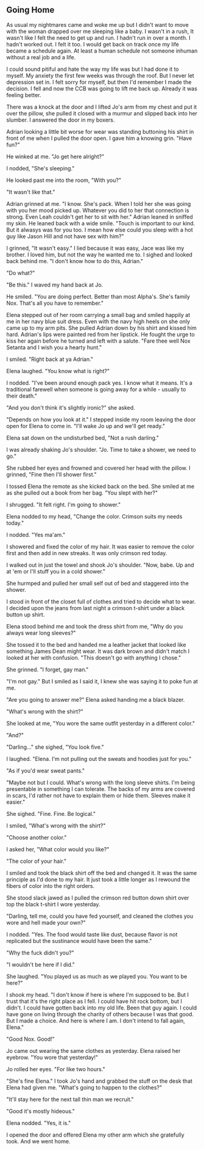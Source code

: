 ## Going Home

As usual my nightmares came and woke me up but I didn't want to move with the woman drapped over me sleeping like a baby.  I wasn't in a rush, It wasn't like I felt the need to get up and run.  I hadn't run in over a month.  I hadn't worked out.  I felt it too.  I would get back on track once my life became a schedule again.  At least a human schedule not someone inhuman without a real job and a life.

I could sound pitiful and hate the way my life was but I had done it to myself.  My anxiety the first few weeks was through the roof.  But I never let depression set in.  I felt sorry for myself, but then I'd remember I made the decision.  I fell and now the CCB was going to lift me back up.  Already it was feeling better.

There was a knock at the door and I lifted Jo's arm from my chest and put it over the pillow, she pulled it closed with a murmur and slipped back into her slumber.  I answered the door in my boxers.  

Adrian looking a little bit worse for wear was standing buttoning his shirt in front of me when I pulled the door open.  I gave him a knowing grin.  "Have fun?"

He winked at me.  "Jo get here alright?"

I nodded, "She's sleeping."

He looked past me into the room, "With you?"

"It wasn't like that."  

Adrian grinned at me.  "I know.  She's pack.  When I told her she was going with you her mood picked up.  Whatever you did to her that connection is strong.  Even Leah couldn't get her to sit with her."  Adrian leaned in sniffed my skin.  He leaned back with a wide smile.  "Touch is important to our kind.  But it alwasys was for you too.  I mean how else could you sleep with a hot guy like Jason Hill and not have sex with him?"

I grinned, "It wasn't easy."  I lied because it was easy, Jace was like my brother.  I loved him, but not the way he wanted me to.  I sighed and looked back behind me.  "I don't know how to do this, Adrian."

"Do what?"

"Be this." I waved my hand back at Jo.

He smiled.  "You are doing perfect.  Better than most Alpha's.  She's family Nox.  That's all you have to remember."

Elena stepped out of her room carrying a small bag and smiled happily at me in her navy blue suit dress.  Even with the navy high heels on she only came up to my arm pits.  She pulled Adrian down by his shirt and kissed him hard.  Adrian's lips were painted red from her lipstick.  He fought the urge to kiss her again before he turned and left with a salute.  "Fare thee well Nox Setanta and I wish you a hearty hunt."

I smiled.  "Right back at ya Adrian."

Elena laughed.  "You know what is right?"

I nodded.  "I've been around enough pack yes.  I know what it means.  It's a traditional farewell when someone is going away for a while - usually to their death."

"And you don't think it's slightly ironic?"  she asked.

"Depends on how you look at it."  I stepped inside my room leaving the door open for Elena to come in.  "I'll wake Jo up and we'll get ready."

Elena sat down on the undisturbed bed, "Not a rush darling."

I was already shaking Jo's shoulder.  "Jo.  Time to take a shower, we need to go."

She rubbed her eyes and frowned and covered her head with the pillow.  I grinned, "Fine then I'll shower first."

I tossed Elena the remote as she kicked back on the bed.  She smiled at me as she pulled out a book from her bag.  "You slept with her?"

I shrugged.  "It felt right.  I'm going to shower."

Elena nodded to my head, "Change the color.  Crimson suits my needs today."

I nodded.  "Yes ma'am."

I showered and fixed the color of my hair.  It was easier to remove the color first and then add in new streaks.  It was only crimson red today.

I walked out in just the towel and shook Jo's shoulder.  "Now, babe.  Up and at 'em or I'll stuff you in a cold shower."

She hurmped and pulled her small self out of bed and staggered into the shower.

I stood in front of the closet full of clothes and tried to decide what to wear.  I decided upon the jeans from last night a crimson t-shirt under a black button up shirt.

Elena stood behind me and took the dress shirt from me, "Why do you always wear long sleeves?"

She tossed it to the bed and handed me a leather jacket that looked like something James Dean might wear.  It was dark brown and didn't match I looked at her with confusion.  "This doesn't go with anything I chose."

She grinned.  "I forget, gay man."

"I'm not gay." But I smiled as I said it, I knew she was saying it to poke fun at me.

"Are you going to answer me?"  Elena asked handing me a black blazer.

"What's wrong with the shirt?"  

She looked at me, "You wore the same outfit yesterday in a different color."

"And?"

"Darling..."  she sighed, "You look five."

I laughed.  "Elena.  I'm not pulling out the sweats and hoodies just for you."

"As if you'd wear sweat pants."

"Maybe not but I could.  What's wrong with the long sleeve shirts.  I'm being presentable in something I can tolerate.  The backs of my arms are covered in scars, I'd rather not have to explain them or hide them.  Sleeves make it easier."

She sighed.  "Fine. Fine.  Be logical."

I smiled, "What's wrong with the shirt?"

"Choose another color."

I asked her, "What color would you like?"

"The color of your hair."

I smiled and took the black shirt off the bed and changed it.  It was the same principle as I'd done to my hair.  It just took a little longer as I rewound the fibers of color into the right orders.  

She stood slack jawed as I pulled the crimson red button down shirt over top the black t-shirt I wore yesterday.

"Darling, tell me, could you have fed yourself, and cleaned the clothes you wore and hell made your own?"

I nodded.  "Yes.  The food would taste like dust, because flavor is not replicated but the sustinance would have been the same."

"Why the fuck didn't you?"

"I wouldn't be here if I did."

She laughed.  "You played us as much as we played you.  You want to be here?"

I shook my head.  "I don't know if here is where I'm supposed to be.  But I trust that it's the right place as I fell.  I could have hit rock bottom, but I didn't.  I could have gotten back into my old life.  Been that guy again.  I could have gone on living through the charity of others because I was that good.  But I made a choice.  And here is where I am.  I don't intend to fall again, Elena."

"Good Nox.  Good!"

Jo came out wearing the same clothes as yesterday. Elena raised her eyebrow.  "You wore that yesterday!"

Jo rolled her eyes.  "For like two hours."

"She's fine Elena."  I took Jo's hand and grabbed the stuff on the desk that Elena had given me.  "What's going to happen to the clothes?"

"It'll stay here for the next tall thin man we recruit."

"Good it's mostly hideous."

Elena nodded.  "Yes, it is."

I opened the door and offered Elena my other arm which she gratefully took.  And we went home.



